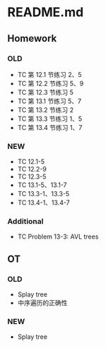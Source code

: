 # README.md

## Homework

### OLD
- TC 第 12.1 节练习 2、5
- TC 第 12.2 节练习 5、9
- TC 第 12.3 节练习 5
- TC 第 13.1 节练习 5、7
- TC 第 13.2 节练习 2
- TC 第 13.3 节练习 1、5
- TC 第 13.4 节练习 1、7

### NEW
- TC 12.1-5
- TC 12.2-9
- TC 12.3-5
- TC 13.1-5、13.1-7
- TC 13.3-1、13.3-5
- TC 13.4-1、13.4-7

### Additional
- TC Problem 13-3: AVL trees

## OT

### OLD
- Splay tree
- 中序遍历的正确性

### NEW
- Splay tree